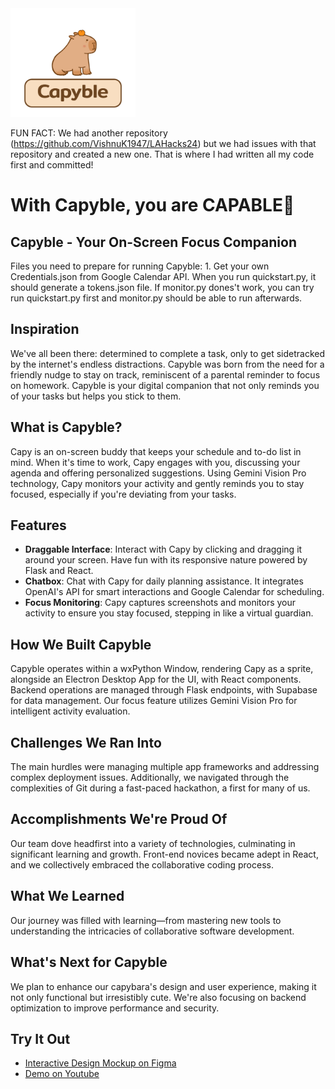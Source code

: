 <img src="Capyble.png" width="200">

FUN FACT: We had another repository (https://github.com/VishnuK1947/LAHacks24) but we had issues with that repository and created a new one. That is where I had written all my code first and committed!

# With Capyble, you are CAPABLE💪


## Capyble - Your On-Screen Focus Companion
Files you need to prepare for running Capyble: 1. Get your own Credentials.json from Google Calendar API. When you run quickstart.py, it should generate a tokens.json file. If monitor.py dones't work, you can try run quickstart.py first and monitor.py should be able to run afterwards.



## Inspiration

We've all been there: determined to complete a task, only to get sidetracked by the internet's endless distractions. Capyble was born from the need for a friendly nudge to stay on track, reminiscent of a parental reminder to focus on homework. Capyble is your digital companion that not only reminds you of your tasks but helps you stick to them.

## What is Capyble?

Capy is an on-screen buddy that keeps your schedule and to-do list in mind. When it's time to work, Capy engages with you, discussing your agenda and offering personalized suggestions. Using Gemini Vision Pro technology, Capy monitors your activity and gently reminds you to stay focused, especially if you're deviating from your tasks.

## Features

- **Draggable Interface**: Interact with Capy by clicking and dragging it around your screen. Have fun with its responsive nature powered by Flask and React.
- **Chatbox**: Chat with Capy for daily planning assistance. It integrates OpenAI's API for smart interactions and Google Calendar for scheduling.
- **Focus Monitoring**: Capy captures screenshots and monitors your activity to ensure you stay focused, stepping in like a virtual guardian.

## How We Built Capyble

Capyble operates within a wxPython Window, rendering Capy as a sprite, alongside an Electron Desktop App for the UI, with React components. Backend operations are managed through Flask endpoints, with Supabase for data management. Our focus feature utilizes Gemini Vision Pro for intelligent activity evaluation.

## Challenges We Ran Into

The main hurdles were managing multiple app frameworks and addressing complex deployment issues. Additionally, we navigated through the complexities of Git during a fast-paced hackathon, a first for many of us.

## Accomplishments We're Proud Of

Our team dove headfirst into a variety of technologies, culminating in significant learning and growth. Front-end novices became adept in React, and we collectively embraced the collaborative coding process.

## What We Learned

Our journey was filled with learning—from mastering new tools to understanding the intricacies of collaborative software development.

## What's Next for Capyble

We plan to enhance our capybara's design and user experience, making it not only functional but irresistibly cute. We're also focusing on backend optimization to improve performance and security.

## Try It Out

- [Interactive Design Mockup on Figma](https://www.figma.com/proto/0INER6v5kKAF8AVXlJuGaH/Capy?type=design&node-id=5-172&t=L3k4gcmnshkwqy7K-0&scaling=min-zoom&page-id=2%3A164&starting-point-node-id=5%3A172)
- [Demo on Youtube](https://youtu.be/wMT5xClvbP8)

